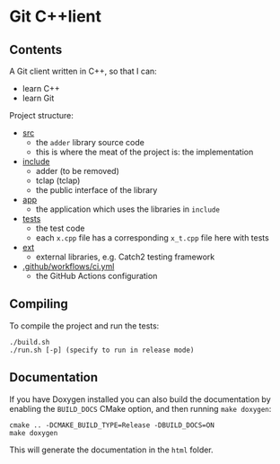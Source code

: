 # Git C++lient

## Contents

A Git client written in C++, so that I can:
- learn C++
- learn Git

Project structure:

- [src](src)
  - the `adder` library source code
  - this is where the meat of the project is: the implementation
- [include](include/adder)
  - adder (to be removed)
  - tclap (tclap)
  - the public interface of the library
- [app](app)
  - the application which uses the libraries in `include`
- [tests](tests)
  - the test code
  - each `x.cpp` file has a corresponding `x_t.cpp` file here with tests
- [ext](ext)
  - external libraries, e.g. Catch2 testing framework
- [.github/workflows/ci.yml](.github/workflows/ci.yml)
  - the GitHub Actions configuration

## Compiling

To compile the project and run the tests:

```
./build.sh
./run.sh [-p] (specify to run in release mode)
```

## Documentation

If you have Doxygen installed you can also build the documentation by enabling the `BUILD_DOCS` CMake option, and then running `make doxygen`:

```
cmake .. -DCMAKE_BUILD_TYPE=Release -DBUILD_DOCS=ON
make doxygen
```

This will generate the documentation in the `html` folder.